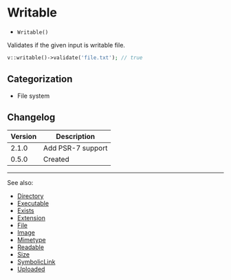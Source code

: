 # Writable

- `Writable()`

Validates if the given input is writable file.

```php
v::writable()->validate('file.txt'); // true
```

## Categorization

- File system

## Changelog

Version | Description
--------|-------------
  2.1.0 | Add PSR-7 support
  0.5.0 | Created

***
See also:

- [Directory](Directory.md)
- [Executable](Executable.md)
- [Exists](Exists.md)
- [Extension](Extension.md)
- [File](File.md)
- [Image](Image.md)
- [Mimetype](Mimetype.md)
- [Readable](Readable.md)
- [Size](Size.md)
- [SymbolicLink](SymbolicLink.md)
- [Uploaded](Uploaded.md)

